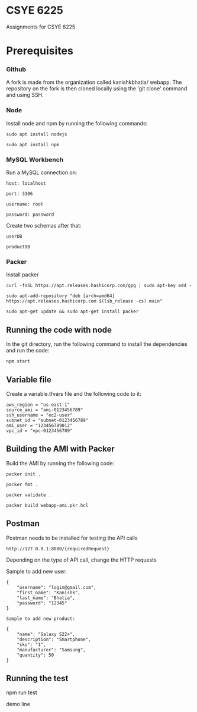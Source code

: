 # CSYE 6225

Assignments for CSYE 6225

# Prerequisites

### Github

A fork is made from the organization called kanishkbhatia/ webapp. The repository on the fork is then cloned locally using the 'git clone' command and using SSH.

### Node

Install node and npm by running the following commands:

```
sudo apt install nodejs

sudo apt install npm
```

### MySQL Workbench

Run a MySQL connection on:
```
host: localhost

port: 3306

username: root

password: password
```

Create two schemas after that:
```
userDB

productDB
```

### Packer

Install packer
```
curl -fsSL https://apt.releases.hashicorp.com/gpg | sudo apt-key add -

sudo apt-add-repository "deb [arch=amd64] https://apt.releases.hashicorp.com $(lsb_release -cs) main"

sudo apt-get update && sudo apt-get install packer
```

## Running the code with node

In the git directory, run the following command to install the dependencies and run the code:
```
npm start
```

## Variable file

Create a variable.tfvars file and the following code to it:

```
aws_region = "us-east-1"
source_ami = "ami-0123456789"
ssh_username = "ec2-user"
subnet_id = "subnet-0123456789"
ami_user = "123456789012"
vpc_id = "vpc-0123456789"
```

## Building the AMI with Packer

Build the AMI by running the following code:
```
packer init .

packer fmt .

packer validate .

packer build webapp-ami.pkr.hcl
```

## Postman

Postman needs to be installed for testing the API calls
```
http://127.0.0.1:8080/{requiredRequest}
```

Depending on the type of API call, change the HTTP requests

Sample to add new user:
```
{
    "username": "login@gmail.com",
    "first_name": "Kanishk",
    "last_name": "Bhatia",
    "password": "12345"
}

Sample to add new product:

{
    "name": "Galaxy S22+",
    "description": "Smartphone",
    "sku": "1",
    "manufacturer": "Samsung",
    "quantity": 50
}
```

## Running the test

npm run test

demo line
